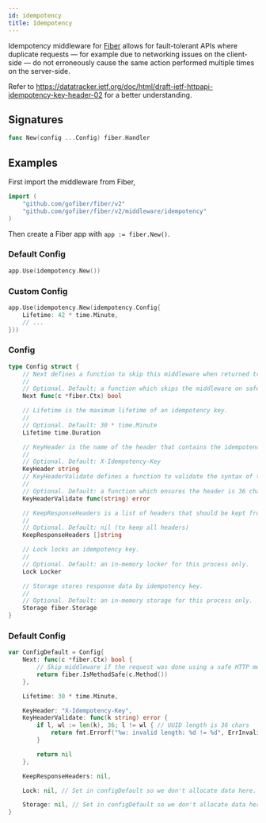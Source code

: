 ```yaml
---
id: idempotency
title: Idempotency
---
```


Idempotency middleware for [Fiber](https://github.com/gofiber/fiber) allows for fault-tolerant APIs where duplicate requests — for example due to networking issues on the client-side — do not erroneously cause the same action performed multiple times on the server-side.

Refer to https://datatracker.ietf.org/doc/html/draft-ietf-httpapi-idempotency-key-header-02 for a better understanding.

## Signatures

```go
func New(config ...Config) fiber.Handler
```

## Examples

First import the middleware from Fiber,

```go
import (
	"github.com/gofiber/fiber/v2"
	"github.com/gofiber/fiber/v2/middleware/idempotency"
)
```

Then create a Fiber app with `app := fiber.New()`.

### Default Config

```go
app.Use(idempotency.New())
```

### Custom Config

```go
app.Use(idempotency.New(idempotency.Config{
	Lifetime: 42 * time.Minute,
	// ...
}))
```

### Config

```go
type Config struct {
	// Next defines a function to skip this middleware when returned true.
	//
	// Optional. Default: a function which skips the middleware on safe HTTP request method.
	Next func(c *fiber.Ctx) bool

	// Lifetime is the maximum lifetime of an idempotency key.
	//
	// Optional. Default: 30 * time.Minute
	Lifetime time.Duration

	// KeyHeader is the name of the header that contains the idempotency key.
	//
	// Optional. Default: X-Idempotency-Key
	KeyHeader string
	// KeyHeaderValidate defines a function to validate the syntax of the idempotency header.
	//
	// Optional. Default: a function which ensures the header is 36 characters long (the size of an UUID).
	KeyHeaderValidate func(string) error

	// KeepResponseHeaders is a list of headers that should be kept from the original response.
	//
	// Optional. Default: nil (to keep all headers)
	KeepResponseHeaders []string

	// Lock locks an idempotency key.
	//
	// Optional. Default: an in-memory locker for this process only.
	Lock Locker

	// Storage stores response data by idempotency key.
	//
	// Optional. Default: an in-memory storage for this process only.
	Storage fiber.Storage
}
```

### Default Config

```go
var ConfigDefault = Config{
	Next: func(c *fiber.Ctx) bool {
		// Skip middleware if the request was done using a safe HTTP method
		return fiber.IsMethodSafe(c.Method())
	},

	Lifetime: 30 * time.Minute,

	KeyHeader: "X-Idempotency-Key",
	KeyHeaderValidate: func(k string) error {
		if l, wl := len(k), 36; l != wl { // UUID length is 36 chars
			return fmt.Errorf("%w: invalid length: %d != %d", ErrInvalidIdempotencyKey, l, wl)
		}

		return nil
	},

	KeepResponseHeaders: nil,

	Lock: nil, // Set in configDefault so we don't allocate data here.

	Storage: nil, // Set in configDefault so we don't allocate data here.
}
```
